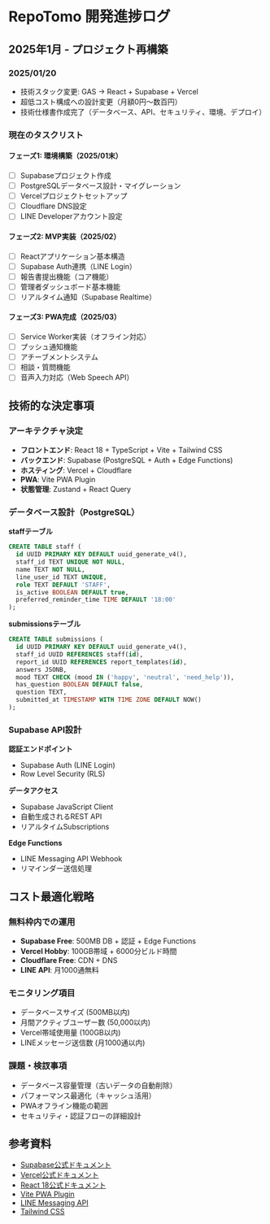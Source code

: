 # RepoTomo 開発進捗ログ

## 2025年1月 - プロジェクト再構築

### 2025/01/20
- 技術スタック変更: GAS → React + Supabase + Vercel
- 超低コスト構成への設計変更（月額0円〜数百円）
- 技術仕様書作成完了（データベース、API、セキュリティ、環境、デプロイ）

### 現在のタスクリスト

#### フェーズ1: 環境構築（2025/01末）
- [ ] Supabaseプロジェクト作成
- [ ] PostgreSQLデータベース設計・マイグレーション
- [ ] Vercelプロジェクトセットアップ
- [ ] Cloudflare DNS設定
- [ ] LINE Developerアカウント設定

#### フェーズ2: MVP実装（2025/02）
- [ ] Reactアプリケーション基本構造
- [ ] Supabase Auth連携（LINE Login）
- [ ] 報告書提出機能（コア機能）
- [ ] 管理者ダッシュボード基本機能
- [ ] リアルタイム通知（Supabase Realtime）

#### フェーズ3: PWA完成（2025/03）
- [ ] Service Worker実装（オフライン対応）
- [ ] プッシュ通知機能
- [ ] アチーブメントシステム
- [ ] 相談・質問機能
- [ ] 音声入力対応（Web Speech API）

## 技術的な決定事項

### アーキテクチャ決定
- **フロントエンド**: React 18 + TypeScript + Vite + Tailwind CSS
- **バックエンド**: Supabase (PostgreSQL + Auth + Edge Functions)
- **ホスティング**: Vercel + Cloudflare
- **PWA**: Vite PWA Plugin
- **状態管理**: Zustand + React Query

### データベース設計（PostgreSQL）

**staffテーブル**
```sql
CREATE TABLE staff (
  id UUID PRIMARY KEY DEFAULT uuid_generate_v4(),
  staff_id TEXT UNIQUE NOT NULL,
  name TEXT NOT NULL,
  line_user_id TEXT UNIQUE,
  role TEXT DEFAULT 'STAFF',
  is_active BOOLEAN DEFAULT true,
  preferred_reminder_time TIME DEFAULT '18:00'
);
```

**submissionsテーブル**
```sql
CREATE TABLE submissions (
  id UUID PRIMARY KEY DEFAULT uuid_generate_v4(),
  staff_id UUID REFERENCES staff(id),
  report_id UUID REFERENCES report_templates(id),
  answers JSONB,
  mood TEXT CHECK (mood IN ('happy', 'neutral', 'need_help')),
  has_question BOOLEAN DEFAULT false,
  question TEXT,
  submitted_at TIMESTAMP WITH TIME ZONE DEFAULT NOW()
);
```

### Supabase API設計
**認証エンドポイント**
- Supabase Auth (LINE Login)
- Row Level Security (RLS)

**データアクセス**
- Supabase JavaScript Client
- 自動生成されるREST API
- リアルタイムSubscriptions

**Edge Functions**
- LINE Messaging API Webhook
- リマインダー送信処理

## コスト最適化戦略

### 無料枠内での運用
- **Supabase Free**: 500MB DB + 認証 + Edge Functions
- **Vercel Hobby**: 100GB帯域 + 6000分ビルド時間
- **Cloudflare Free**: CDN + DNS
- **LINE API**: 月1000通無料

### モニタリング項目
- データベースサイズ (500MB以内)
- 月間アクティブユーザー数 (50,000以内)
- Vercel帯域使用量 (100GB以内)
- LINEメッセージ送信数 (月1000通以内)

### 課題・検訍事項
- データベース容量管理（古いデータの自動削除）
- パフォーマンス最適化（キャッシュ活用）
- PWAオフライン機能の範囲
- セキュリティ・認証フローの詳細設計

## 参考資料
- [Supabase公式ドキュメント](https://supabase.com/docs)
- [Vercel公式ドキュメント](https://vercel.com/docs)
- [React 18公式ドキュメント](https://react.dev/)
- [Vite PWA Plugin](https://vite-pwa-org.netlify.app/)
- [LINE Messaging API](https://developers.line.biz/ja/docs/messaging-api/)
- [Tailwind CSS](https://tailwindcss.com/docs)